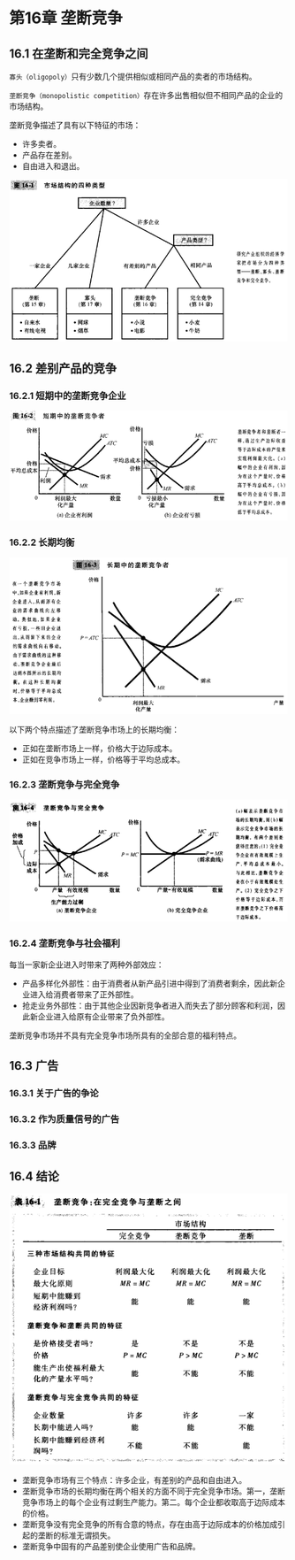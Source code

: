 # 第16章 垄断竞争



## 16.1 在垄断和完全竞争之间

`寡头（oligopoly）`只有少数几个提供相似或相同产品的卖者的市场结构。

`垄断竞争（monopolistic competition）`存在许多出售相似但不相同产品的企业的市场结构。

垄断竞争描述了具有以下特征的市场：

- 许多卖者。
- 产品存在差别。
- 自由进入和退出。

![16_1](res/16_1.png)



## 16.2 差别产品的竞争

### 16.2.1 短期中的垄断竞争企业

![16_2](res/16_2.png)

### 16.2.2 长期均衡

![16_3](res/16_3.png)

以下两个特点描述了垄断竞争市场上的长期均衡：

- 正如在垄断市场上一样，价格大于边际成本。
- 正如在竞争市场上一样，价格等于平均总成本。

### 16.2.3 垄断竞争与完全竞争

![16_4](res/16_4.png)

### 16.2.4 垄断竞争与社会福利

每当一家新企业进入时带来了两种外部效应：

- 产品多样化外部性：由于消费者从新产品引进中得到了消费者剩余，因此新企业进入给消费者带来了正外部性。
- 抢走业务外部性：由于其他企业因新竞争者进入而失去了部分顾客和利润，因此新企业进入给原有企业带来了负外部性。

垄断竞争市场并不具有完全竞争市场所具有的全部合意的福利特点。



## 16.3 广告

### 16.3.1 关于广告的争论

### 16.3.2 作为质量信号的广告

### 16.3.3 品牌



## 16.4 结论

![t16_1](res/t16_1.png)

- 垄断竞争市场有三个特点：许多企业，有差别的产品和自由进入。
- 垄断竞争市场的长期均衡在两个相关的方面不同于完全竞争市场。第一，垄断竞争市场上的每个企业有过剩生产能力。第二。每个企业都收取高于边际成本的价格。
- 垄断竞争没有完全竞争的所有合意的特点，存在由高于边际成本的价格加成引起的垄断的标准无谓损失。
- 垄断竞争中固有的产品差别使企业使用广告和品牌。
